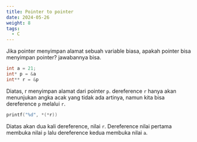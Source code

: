 ```yaml
---
title: Pointer to pointer
date: 2024-05-26
weight: 8
tags:
  - C
---
```


Jika pointer menyimpan  alamat sebuah variable biasa, apakah pointer bisa menyimpan pointer? jawabannya bisa.

```c
int a = 21;
int* p = &a
int** r = &p
```

Diatas, r menyimpan alamat dari pointer `p`. dereference `r` hanya akan menunjukan angka acak yang tidak ada artinya, namun kita bisa dereference `p` melalui `r`.

```c
printf("%d", *(*r))
```

Diatas akan dua kali dereference, nilai `r`. Dereference nilai pertama membuka nilai `p` lalu dereference kedua membuka nilai `a`.